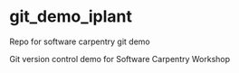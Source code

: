 # git_demo_iplant
Repo for software carpentry git demo 

Git version control demo for Software Carpentry Workshop 
